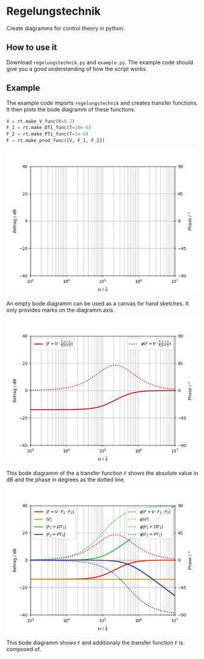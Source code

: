 # Regelungstechnik

Create diagramms for control theory in python.

## How to use it

Download `regelungstechnik.py` and `example.py`. The example code should give you a good understanding of how the script works.

## Example

The example code imports `regelungstechnik` and creates transfer functions. It then plots the bode diagramm of these functions.

```python
V = rt.make_V_func(V=0.2)
F_1 = rt.make_DT1_func(T=10e-6)
F_2 = rt.make_PT1_func(T=2e-6)
F = rt.make_prod_func([V, F_1, F_2])
```

![Canvas bode diagramm](bode_canvas.png)

An empty bode diagramm can be used as a canvas for hand sketches. It only provides marks on the diagramm axis.

![Single bode diagramm](bode_single.png)

This bode diagramm of the a transfer function `F` shows the absolute value in dB and the phase in degrees as the dotted line. 

![Multiple bode diagramm](bode_multiple.png)

This bode diagramm shows `F` and additionaly the transfer function `F` is composed of. 
